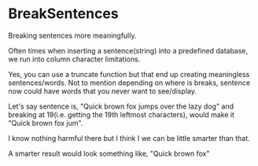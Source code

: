 BreakSentences
==============

Breaking sentences more meaningfully.

Often times when inserting a sentence(string) into a predefined database, we run into column character limitations. 

Yes, you can use a truncate function but that end up creating meaningless sentences/words. Not to mention depending on where is breaks, sentence now could have words that you never want to see/display.

Let's say sentence is, "Quick brown fox jumps over the lazy dog" and breaking at 19(i.e. getting the 19th leftmost characters), would make it "Quick brown fox jum".

I know nothing harmful there but I think I we can be little smarter than that.

A smarter result would look something like,
"Quick brown fox"
